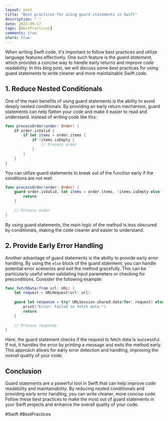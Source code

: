 ```yaml
---
layout: post
title: "Best practices for using guard statements in Swift"
description: " "
date: 2023-09-17
tags: [BestPractices]
comments: true
share: true
---
```


When writing Swift code, it's important to follow best practices and utilize language features effectively. One such feature is the *guard statement*, which provides a concise way to handle early returns and improve code readability. In this blog post, we will discuss some best practices for using guard statements to write cleaner and more maintainable Swift code.

## 1. Reduce Nested Conditionals

One of the main benefits of using guard statements is the ability to avoid deeply nested conditionals. By providing an early return mechanism, guard statements can help flatten your code and make it easier to read and understand. Instead of writing code like this:

```swift
func processOrder(order: Order) {
    if order.isValid {
        if let items = order.items {
            if !items.isEmpty {
                // Process order
            }
        }
    }
}
```

You can utilize guard statements to break out of the function early if the conditions are not met:

```swift
func processOrder(order: Order) {
    guard order.isValid, let items = order.items, !items.isEmpty else {
        return
    }
    
    // Process order
}
```

By using guard statements, the main logic of the method is less obscured by conditionals, making the code cleaner and easier to understand.

## 2. Provide Early Error Handling

Another advantage of guard statements is the ability to provide early error handling. By using the `else` block of the guard statement, you can handle potential error scenarios and exit the method gracefully. This can be particularly useful when validating input parameters or checking for preconditions. Consider the following example:

```swift
func fetchData(from url: URL) {
    let request = URLRequest(url: url)
    
    guard let response = try? URLSession.shared.data(for: request) else {
        print("Error: Failed to fetch data.")
        return
    }
    
    // Process response
}
```

Here, the guard statement checks if the request to fetch data is successful. If not, it handles the error by printing a message and exits the method early. This approach allows for early error detection and handling, improving the overall quality of your code.

## Conclusion

Guard statements are a powerful tool in Swift that can help improve code readability and maintainability. By reducing nested conditionals and providing early error handling, you can write cleaner, more concise code. Follow these best practices to make the most out of guard statements in your Swift projects and enhance the overall quality of your code.

#Swift #BestPractices